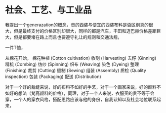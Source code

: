 # 社会、工艺、与工业品

我提出一个generazation的概念，贵的西装与便宜的西装布料是否区别真的很大，但是最终支付的价格区别却很大，同样的都是汽车，丰田和迈巴赫价格差距巨大，但是都要堵在路上而且也要遵守礼让的规则和交通法规，

一件T恤，

从棉花开始，
棉花种植 (Cotton cultivation)
收割 (Harvesting)
去籽 (Ginning)
精梳 (Combing)
纺纱 (Spinning)
织布 (Weaving)
染色 (Dyeing)
整理 (Finishing)
裁剪 (Cutting)
缝制 (Sewing)
组装 (Assembly)
质检 (Quality inspection)
包装 (Packaging)
配送 (Distribution)

对于一个好的裁缝来说，好的布料不如好的手艺，对于一个画家来说，好的颜料不如好的想法（梵高颜料的价格），同理，对于一个人来说，衣服买的贵不等于会穿，一个人的穿衣风格，搭配思路应该与他的身份，自我认知以及社会地位联系起来，

